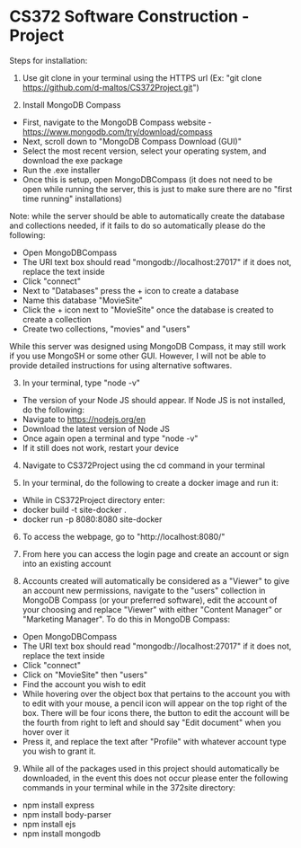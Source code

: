 # CS372 Software Construction - Project

Steps for installation:

1. Use git clone in your terminal using the HTTPS url (Ex: "git clone https://github.com/d-maltos/CS372Project.git")

2. Install MongoDB Compass
- First, navigate to the MongoDB Compass website - https://www.mongodb.com/try/download/compass 
- Next, scroll down to "MongoDB Compass Download (GUI)"
- Select the most recent version, select your operating system, and download the exe package
- Run the .exe installer
- Once this is setup, open MongoDBCompass (it does not need to be open while running the server, this is just to make sure there are no "first time running" installations)

Note: while the server should be able to automatically create the database and collections needed, if it fails to do so automatically please do the following:
- Open MongoDBCompass
- The URI text box should read "mongodb://localhost:27017" if it does not, replace the text inside
- Click "connect"
- Next to "Databases" press the + icon to create a database
- Name this database "MovieSite"
- Click the + icon next to "MovieSite" once the database is created to create a collection
- Create two collections, "movies" and "users"

While this server was designed using MongoDB Compass, it may still work if you use MongoSH or some other GUI. However, I will not be able to provide detailed instructions for using alternative softwares.

3. In your terminal, type "node -v"
- The version of your Node JS should appear. If Node JS is not installed, do the following:
- Navigate to https://nodejs.org/en 
- Download the latest version of Node JS
- Once again open a terminal and type "node -v"
- If it still does not work, restart your device

4. Navigate to CS372Project using the cd command in your terminal

5. In your terminal, do the following to create a docker image and run it:
- While in CS372Project directory enter:
- docker build -t site-docker .
- docker run -p 8080:8080 site-docker

6. To access the webpage, go to "http://localhost:8080/"

7. From here you can access the login page and create an account or sign into an existing account

8. Accounts created will automatically be considered as a "Viewer" to give an account new permissions, navigate to the "users" collection in MongoDB Compass (or your preferred software), edit the account of your choosing and replace "Viewer" with either "Content Manager" or "Marketing Manager". To do this in MongoDB Compass:
- Open MongoDBCompass
- The URI text box should read "mongodb://localhost:27017" if it does not, replace the text inside
- Click "connect"
- Click on "MovieSite" then "users"
- Find the account you wish to edit
- While hovering over the object box that pertains to the account you with to edit with your mouse, a pencil icon will appear on the top right of the box. There will be four icons there, the button to edit the account will be the fourth from right to left and should say "Edit document" when you hover over it
- Press it, and replace the text after "Profile" with whatever account type you wish to grant it.

9. While all of the packages used in this project should automatically be downloaded, in the event this does not occur please enter the following commands in your terminal while in the 372site directory:
- npm install express
- npm install body-parser
- npm install ejs
- npm install mongodb